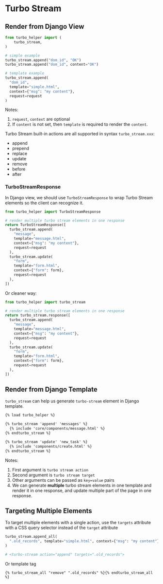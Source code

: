 # Turbo Stream

## Render from Django View

```python
from turbo_helper import (
    turbo_stream,
)

# simple example
turbo_stream.append("dom_id", "OK")
turbo_stream.append("dom_id", content="OK")

# template example
turbo_stream.append(
  "dom_id",
  template="simple.html",
  context={"msg": "my content"},
  request=request
)
```

Notes:

1. `request`, `context` are optional
2. If `content` is not set, then `template` is required to render the `content`.

Turbo Stream built-in actions are all supported in syntax `turbo_stream.xxx`:

- append
- prepend
- replace
- update
- remove
- before
- after

### TurboStreamResponse

In Django view, we should use `TurboStreamResponse` to wrap Turbo Stream elements so the client can recognize it.

```python
from turbo_helper import TurboStreamResponse

# render multiple turbo stream elements in one response
return TurboStreamResponse([
  turbo_stream.append(
    "message",
    template="message.html",
    context={"msg": "my content"},
    request=request
  ),
  turbo_stream.update(
    "form",
    template="form.html",
    context={"form": form},
    request=request
  ),
])
```

Or cleaner way:

```python
from turbo_helper import turbo_stream

# render multiple turbo stream elements in one response
return turbo_stream.response([
  turbo_stream.append(
    "message",
    template="message.html",
    context={"msg": "my content"},
    request=request
  ),
  turbo_stream.update(
    "form",
    template="form.html",
    context={"form": form},
    request=request
  ),
])
```

## Render from Django Template

`turbo_stream` can help us generate `turbo-stream` element in Django template.

```html
{% load turbo_helper %}

{% turbo_stream 'append' 'messages' %}
  {% include 'core/components/message.html' %}
{% endturbo_stream %}

{% turbo_stream 'update' 'new_task' %}
  {% include 'components/create.html' %}
{% endturbo_stream %}
```

Notes:

1. First argument is `turbo stream action`
2. Second argument is `turbo stream target`
3. Other arguments can be passed as `key=value` pairs
4. We can generate **multiple**  turbo stream elements in one template and render it in one response, and update multiple part of the page in one response.

## Targeting Multiple Elements

To target multiple elements with a single action, use the `targets` attribute with a CSS query selector instead of the `target` attribute

```python
turbo_stream.append_all(
  ".old_records", template="simple.html", context={"msg": "my content"}
)

# <turbo-stream action="append" targets=".old_records">
```

Or template tag

```django
{% turbo_stream_all "remove" ".old_records" %}{% endturbo_stream_all %}
```

